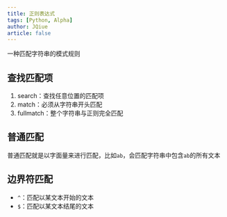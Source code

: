 ```yaml
---
title: 正则表达式
tags: [Python, Alpha]
author: JQiue
article: false
---
```


一种匹配字符串的模式规则

## 查找匹配项

1. search：查找任意位置的匹配项
2. match：必须从字符串开头匹配
3. fullmatch：整个字符串与正则完全匹配

## 普通匹配

普通匹配就是以字面量来进行匹配，比如`ab`，会匹配字符串中包含`ab`的所有文本

## 边界符匹配

+ `^`：匹配以某文本开始的文本
+ `$`：匹配以某文本结尾的文本
